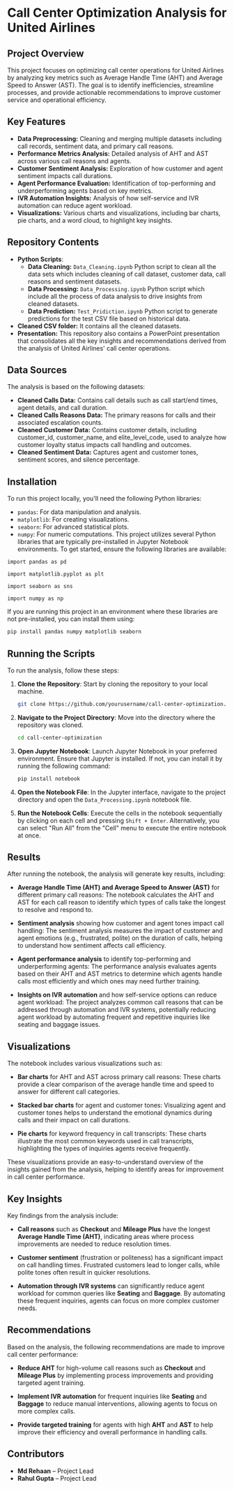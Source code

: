 
# Call Center Optimization Analysis for United Airlines

## Project Overview
This project focuses on optimizing call center operations for United Airlines by analyzing key metrics such as Average Handle Time (AHT) and Average Speed to Answer (AST). The goal is to identify inefficiencies, streamline processes, and provide actionable recommendations to improve customer service and operational efficiency.



## Key Features

- **Data Preprocessing:** Cleaning and merging multiple datasets including call records, sentiment data, and primary call reasons.
- **Performance Metrics Analysis:** Detailed analysis of AHT and AST across various call reasons and agents.
- **Customer Sentiment Analysis:** Exploration of how customer and agent sentiment impacts call durations.
- **Agent Performance Evaluation:** Identification of top-performing and underperforming agents based on key metrics.
- **IVR Automation Insights:** Analysis of how self-service and IVR automation can reduce agent workload.
- **Visualizations:** Various charts and visualizations, including bar charts, pie charts, and a word cloud, to highlight key insights.


## Repository Contents
- **Python Scripts**:
  - **Data Cleaning:** `Data_Cleaning.ipynb` Python script to clean all the data sets which includes cleaning of call dataset, customer data, call reasons and sentiment datasets.
  - **Data Processing:** `Data_Processing.ipynb` Python script which include all the process of data analysis to drive insights from cleaned datasets.
  - **Data Prediction:** `Test_Pridiction.ipynb` Python script to generate predictions for the test CSV file based on historical data. 
- **Cleaned CSV folder:** It contains all the cleaned datasets.
- **Presentation:** This repository also contains a PowerPoint presentation that consolidates all the key insights and recommendations derived from the analysis of United Airlines' call center operations.
## Data Sources
The analysis is based on the following datasets:
- **Cleaned Calls Data:** Contains call details such as call start/end times, agent details, and call duration.
- **Cleaned Calls Reasons Data:** The primary reasons for calls and their associated escalation counts.
- **Cleaned Customer Data:** Contains customer details, including customer_id, customer_name, and elite_level_code, used to analyze how customer loyalty status impacts call handling and outcomes.
- **Cleaned Sentiment Data:** Captures agent and customer tones, sentiment scores, and silence percentage.
## Installation
To run this project locally, you'll need the following Python libraries:
- `pandas`: For data manipulation and analysis.
- `matplotlib`: For creating visualizations. 
- `seaborn`: For advanced statistical plots.
- `numpy`: For numeric computations.
This project utilizes several Python libraries that are typically pre-installed in Jupyter Notebook environments. To get started, ensure the following libraries are available:


```import pandas as pd```

```import matplotlib.pyplot as plt```

```import seaborn as sns```

```import numpy as np```

If you are running this project in an environment where these libraries are not pre-installed, you can install them using:

```bash
pip install pandas numpy matplotlib seaborn 
```




## Running the Scripts 
To run the analysis, follow these steps:

1. **Clone the Repository**: Start by cloning the repository to your local machine.

   ```bash
   git clone https://github.com/yourusername/call-center-optimization.git
2. **Navigate to the Project Directory**: Move into the directory where the repository was cloned.

   ```bash
   cd call-center-optimization
3. **Open Jupyter Notebook**: Launch Jupyter Notebook in your preferred environment. Ensure that Jupyter is installed. If not, you can install it by running the following command:

   ```bash
   pip install notebook
4. **Open the Notebook File**: In the Jupyter interface, navigate to the project directory and open the `Data_Processing.ipynb` notebook file.

5. **Run the Notebook Cells**: Execute the cells in the notebook sequentially by clicking on each cell and pressing `Shift + Enter`. Alternatively, you can select "Run All" from the "Cell" menu to execute the entire notebook at once.
## Results
After running the notebook, the analysis will generate key results, including:
- **Average Handle Time (AHT) and Average Speed to Answer (AST)** for different primary call reasons:
   The notebook calculates the AHT and AST for each call reason to identify which types of calls take the longest to resolve and respond to.

- **Sentiment analysis** showing how customer and agent tones impact call handling:
   The sentiment analysis measures the impact of customer and agent emotions (e.g., frustrated, polite) on the duration of calls, helping to understand how sentiment affects call efficiency.

- **Agent performance analysis** to identify top-performing and underperforming agents:
   The performance analysis evaluates agents based on their AHT and AST metrics to determine which agents handle calls most efficiently and which ones may need further training.

- **Insights on IVR automation** and how self-service options can reduce agent workload:
   The project analyzes common call reasons that can be addressed through automation and IVR systems, potentially reducing agent workload by automating frequent and repetitive inquiries like seating and baggage issues.
## Visualizations
The notebook includes various visualizations such as:

- **Bar charts** for AHT and AST across primary call reasons:
   These charts provide a clear comparison of the average handle time and speed to answer for different call categories.

- **Stacked bar charts** for agent and customer tones:
   Visualizing agent and customer tones helps to understand the emotional dynamics during calls and their impact on call durations.

- **Pie charts** for keyword frequency in call transcripts:
   These charts illustrate the most common keywords used in call transcripts, highlighting the types of inquiries agents receive frequently.

These visualizations provide an easy-to-understand overview of the insights gained from the analysis, helping to identify areas for improvement in call center performance.
## Key Insights
Key findings from the analysis include:

- **Call reasons** such as **Checkout** and **Mileage Plus** have the longest **Average Handle Time (AHT)**, indicating areas where process improvements are needed to reduce resolution times.
  
- **Customer sentiment** (frustration or politeness) has a significant impact on call handling times. Frustrated customers lead to longer calls, while polite tones often result in quicker resolutions.

- **Automation through IVR systems** can significantly reduce agent workload for common queries like **Seating** and **Baggage**. By automating these frequent inquiries, agents can focus on more complex customer needs.
## Recommendations
Based on the analysis, the following recommendations are made to improve call center performance:

- **Reduce AHT** for high-volume call reasons such as **Checkout** and **Mileage Plus** by implementing process improvements and providing targeted agent training.

- **Implement IVR automation** for frequent inquiries like **Seating** and **Baggage** to reduce manual interventions, allowing agents to focus on more complex calls.

- **Provide targeted training** for agents with high **AHT** and **AST** to help improve their efficiency and overall performance in handling calls.

## Contributors
- **Md Rehaan** – Project Lead 
- **Rahul Gupta** – Project Lead
